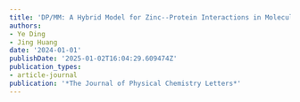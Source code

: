 ```yaml
---
title: 'DP/MM: A Hybrid Model for Zinc--Protein Interactions in Molecular Dynamics'
authors:
- Ye Ding
- Jing Huang
date: '2024-01-01'
publishDate: '2025-01-02T16:04:29.609474Z'
publication_types:
- article-journal
publication: '*The Journal of Physical Chemistry Letters*'
---
```

